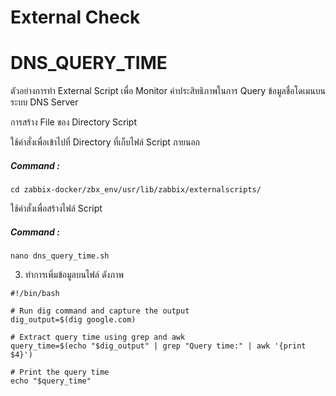 # External Check

# DNS_QUERY_TIME
ตัวอย่างการทำ External Script เพื่อ Monitor ค่าประสิทธิภาพในการ Query ข้อมูลชื่อโดเมนบนระบบ DNS Server

การสร้าง File ของ Directory Script

ใช้คำสั่งเพื่อเข้าไปที่ Directory ที่เก็บไฟล์ Script ภายนอก
##### Command : 
~~~
cd zabbix-docker/zbx_env/usr/lib/zabbix/externalscripts/
~~~

ใช้คำสั่งเพื่อสร้างไฟล์ Script
##### Command : 
~~~
nano dns_query_time.sh
~~~

3)	ทำการเพิ่มข้อมูลบนไฟล์ ดังภาพ
~~~
#!/bin/bash

# Run dig command and capture the output
dig_output=$(dig google.com)

# Extract query time using grep and awk
query_time=$(echo "$dig_output" | grep "Query time:" | awk '{print $4}')

# Print the query time
echo "$query_time"
~~~
